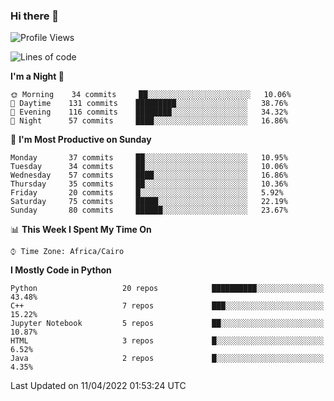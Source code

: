 ### Hi there 👋

<!--
**AMR-KELEG/AMR-KELEG** is a ✨ _special_ ✨ repository because its `README.md` (this file) appears on your GitHub profile.

Here are some ideas to get you started:

- 🔭 I’m currently working on ...
- 🌱 I’m currently learning ...
- 👯 I’m looking to collaborate on ...
- 🤔 I’m looking for help with ...
- 💬 Ask me about ...
- 📫 How to reach me: ...
- 😄 Pronouns: ...
- ⚡ Fun fact: ...
-->

<!--START_SECTION:waka-->
![Profile Views](http://img.shields.io/badge/Profile%20Views-0-blue)

![Lines of code](https://img.shields.io/badge/From%20Hello%20World%20I%27ve%20Written-2%20Million%20lines%20of%20code-blue)

**I'm a Night 🦉** 

```text
🌞 Morning    34 commits     ██░░░░░░░░░░░░░░░░░░░░░░░   10.06% 
🌆 Daytime    131 commits    █████████░░░░░░░░░░░░░░░░   38.76% 
🌃 Evening    116 commits    ████████░░░░░░░░░░░░░░░░░   34.32% 
🌙 Night      57 commits     ████░░░░░░░░░░░░░░░░░░░░░   16.86%

```
📅 **I'm Most Productive on Sunday** 

```text
Monday       37 commits     ██░░░░░░░░░░░░░░░░░░░░░░░   10.95% 
Tuesday      34 commits     ██░░░░░░░░░░░░░░░░░░░░░░░   10.06% 
Wednesday    57 commits     ████░░░░░░░░░░░░░░░░░░░░░   16.86% 
Thursday     35 commits     ██░░░░░░░░░░░░░░░░░░░░░░░   10.36% 
Friday       20 commits     █░░░░░░░░░░░░░░░░░░░░░░░░   5.92% 
Saturday     75 commits     █████░░░░░░░░░░░░░░░░░░░░   22.19% 
Sunday       80 commits     ██████░░░░░░░░░░░░░░░░░░░   23.67%

```


📊 **This Week I Spent My Time On** 

```text
⌚︎ Time Zone: Africa/Cairo

```

**I Mostly Code in Python** 

```text
Python                   20 repos            ██████████░░░░░░░░░░░░░░░   43.48% 
C++                      7 repos             ███░░░░░░░░░░░░░░░░░░░░░░   15.22% 
Jupyter Notebook         5 repos             ██░░░░░░░░░░░░░░░░░░░░░░░   10.87% 
HTML                     3 repos             █░░░░░░░░░░░░░░░░░░░░░░░░   6.52% 
Java                     2 repos             █░░░░░░░░░░░░░░░░░░░░░░░░   4.35%

```



 Last Updated on 11/04/2022 01:53:24 UTC
<!--END_SECTION:waka-->
